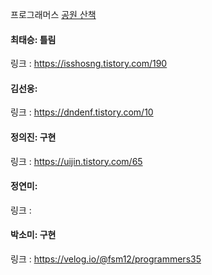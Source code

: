 프로그래머스 [공원 산책](https://school.programmers.co.kr/learn/courses/30/lessons/172928)<br>

#### 최태승: 틀림
링크 : https://isshosng.tistory.com/190

#### 김선웅:
링크 : https://dndenf.tistory.com/10

#### 정의진: 구현
링크 : https://uijin.tistory.com/65

#### 정연미: 
링크 : 

#### 박소미: 구현
링크 : https://velog.io/@fsm12/programmers35
